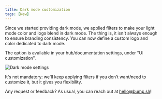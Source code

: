 ```yaml
---
title: Dark mode customization
tags: [New]
---
```


Since we started providing dark mode, we applied filters to make your light mode color and logo blend in dark mode. The thing is, it isn't always enough to ensure branding consistency. You can now define a custom logo and color dedicated to dark mode.

The option is available in your hub/documentation settings, under "UI customization".

![Dark mode settings](/images/changelog/dark-mode.png)

It's not mandatory: we'll keep applying filters if you don't want/need to customize it, but it gives you flexibility. 

Any request or feedback? As usual, you can reach out at [hello@bump.sh](mailto:hello@bump.sh)!
